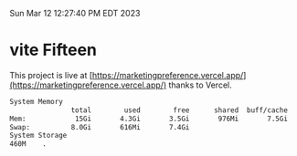 Sun Mar 12 12:27:40 PM EDT 2023

# vite Fifteen


This project is live at [https://marketingpreference.vercel.app/](https://marketingpreference.vercel.app/) thanks to Vercel.

```bash
System Memory
               total        used        free      shared  buff/cache   available
Mem:            15Gi       4.3Gi       3.5Gi       976Mi       7.5Gi       9.7Gi
Swap:          8.0Gi       616Mi       7.4Gi
System Storage
460M	.

